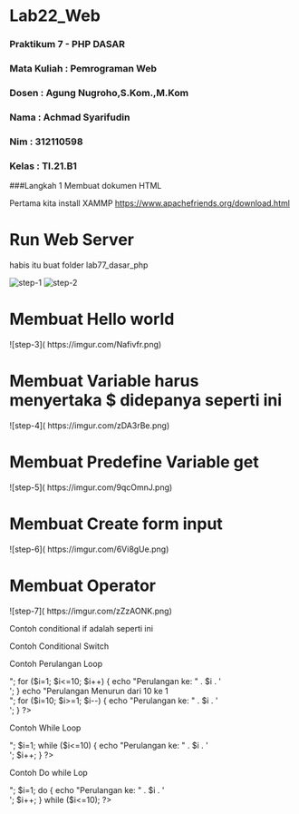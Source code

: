 # Lab22_Web

<h3> Praktikum 7 - PHP DASAR </h3>
<h3> Mata Kuliah : Pemrograman Web </h3>
<h3> Dosen        : Agung Nugroho,S.Kom.,M.Kom </h3>

<h3> Nama : Achmad Syarifudin </h3>
<h3> Nim  : 312110598 </h3> 
<h3> Kelas : TI.21.B1 </h3>



 ###Langkah 1
 Membuat dokumen HTML
 
 Pertama kita install XAMMP
 https://www.apachefriends.org/download.html

 <h1> Run Web Server </h1>
 habis itu buat folder lab77_dasar_php

 ![step-1](https://imgur.com/LaxbkNb.png )
![step-2]( https://imgur.com/voSwv7c.png)



<h1> Membuat Hello world </h1>
![step-3]( https://imgur.com/Nafivfr.png)


<h1> Membuat Variable harus menyertaka $ didepanya seperti ini</h1>
![step-4]( https://imgur.com/zDA3rBe.png)


<h1> Membuat Predefine Variable get</h1>
![step-5]( https://imgur.com/9qcOmnJ.png)

<h1> Membuat Create form input</h1>
![step-6]( https://imgur.com/6Vi8gUe.png)

<h1> Membuat Operator</h1>
![step-7]( https://imgur.com/zZzAONK.png)

Contoh conditional if adalah seperti ini
<?php
    $nama_hari = date("l");
    if ($nama_hari == "Sunday") {
    echo "Minggu";
    } elseif ($nama_hari == "Monday") {
    echo "Senin";
    } else {
    echo "Selasa";
    }
?>


Contoh Conditional Switch
<?php
    $nama_hari = date("l");
    switch ($nama_hari) {
        case "Sunday":
        echo "Minggu";
        break;
        case "Monday":
        echo "Senin";
        break;
        case "Tuesday":
        echo "Selasa";
        break;
        default:
        echo "Sabtu";
    }
?>


Contoh Perulangan Loop
<?php
    echo "Perulangan 1 sampai 10 <br />";
    for ($i=1; $i<=10; $i++) {
        echo "Perulangan ke: " . $i . '<br />';
    }
    echo "Perulangan Menurun dari 10 ke 1 <br />";
    for ($i=10; $i>=1; $i--) {
        echo "Perulangan ke: " . $i . '<br />';
    }
?>

Contoh While Loop
<?php
    echo "Perulangan 1 sampai 10 <br />";
    $i=1;
    while ($i<=10) {
        echo "Perulangan ke: " . $i . '<br />';
        $i++;
    }
?>

Contoh Do while Lop
<?php
    echo "Perulangan 1 sampai 10 <br />";
    $i=1;
    do {
        echo "Perulangan ke: " . $i . '<br />';
        $i++;
    }
    while ($i<=10);
?>